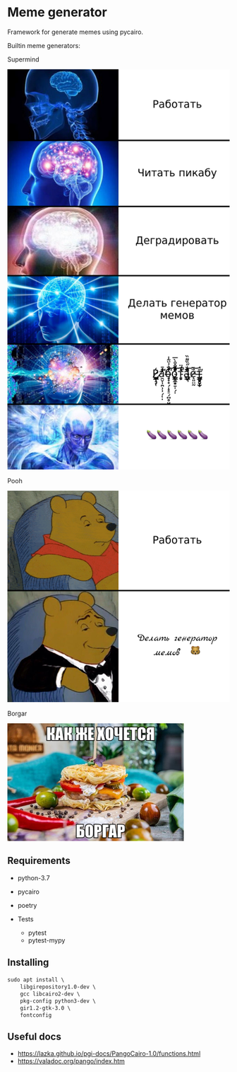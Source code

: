 # Meme generator

Framework for generate memes using pycairo.

Builtin meme generators:

Supermind

![supermind meme](tests/image_diff_reference/meme_generator.memes.supermind.tests/test_supermind--reference.png)

Pooh

![pooh meme](tests/image_diff_reference/meme_generator.memes.pooh.tests/test_pooh--reference.png)

Borgar

![borgar meme](tests/image_diff_reference/meme_generator.memes.borgar.tests/test_borgar--reference.png)
## Requirements

* python-3.7
* pycairo
* poetry

* Tests
    * pytest
    * pytest-mypy

## Installing

```
sudo apt install \
    libgirepository1.0-dev \
    gcc libcairo2-dev \
    pkg-config python3-dev \
    gir1.2-gtk-3.0 \
    fontconfig
```



## Useful docs

* https://lazka.github.io/pgi-docs/PangoCairo-1.0/functions.html
* https://valadoc.org/pango/index.htm

